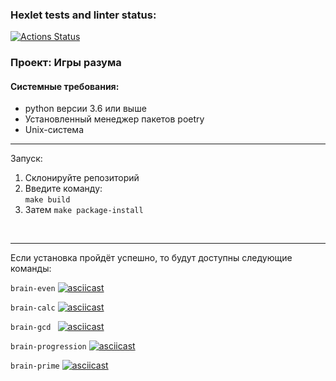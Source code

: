 ### Hexlet tests and linter status:
[![Actions Status](https://github.com/Wafflya/python-project-49/workflows/hexlet-check/badge.svg)](https://github.com/Wafflya/python-project-49/actions)


### Проект: Игры разума
#### Системные требования:

* python версии 3.6 или выше
* Установленный менеджер пакетов poetry
* Unix-система
***
Запуск:
1. Склонируйте репозиторий
2. Введите команду: <br>
`make build`
3. Затем 
`make package-install`
<br>

***

Если установка пройдёт успешно, то будут доступны следующие команды:

`brain-even`
[![asciicast](https://asciinema.org/a/LXizOgNNztrBBHPIq33pIfEbJ.svg)](https://asciinema.org/a/LXizOgNNztrBBHPIq33pIfEbJ)

`brain-calc` 
[![asciicast](https://asciinema.org/a/2BzJbYsROPi7g6BBITzVNcxLc.svg)](https://asciinema.org/a/2BzJbYsROPi7g6BBITzVNcxLc)

`brain-gcd `
[![asciicast](https://asciinema.org/a/CKQ4RXWOlHCSnLGwcEdIYddKs.svg)](https://asciinema.org/a/CKQ4RXWOlHCSnLGwcEdIYddKs)

`brain-progression`
[![asciicast](https://asciinema.org/a/Cxp7SUv295G0Y2p8FBPLujZsu.svg)](https://asciinema.org/a/Cxp7SUv295G0Y2p8FBPLujZsu)

`brain-prime`
[![asciicast](https://asciinema.org/a/npsyByI3geeilcQxQWEXMqZam.svg)](https://asciinema.org/a/npsyByI3geeilcQxQWEXMqZam)